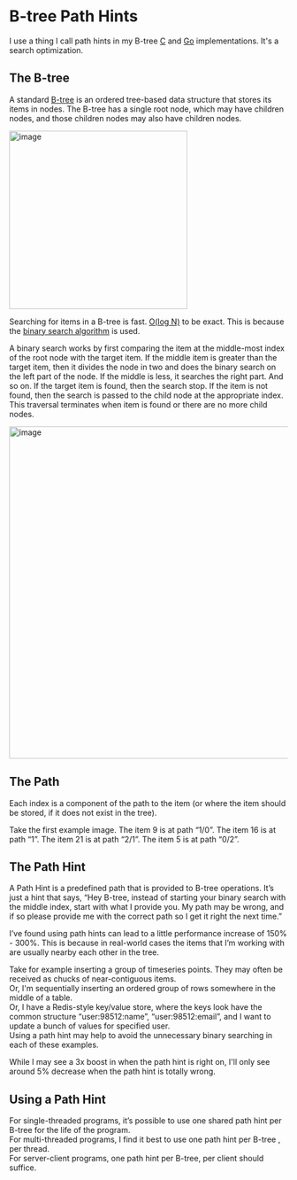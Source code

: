 # B-tree Path Hints

I use a thing I call path hints in my B-tree [C](https://github.com/tidwall/btree.c) and [Go](https://github.com/tidwall/btree) implementations. It's a search optimization.

## The B-tree

A standard [B-tree](https://en.wikipedia.org/wiki/B-tree) is an ordered tree-based data structure that stores its items in nodes. The B-tree has a single root node, which may have children nodes, and those children nodes may also have children nodes. 

<img width="322" alt="image" src="https://user-images.githubusercontent.com/1156077/127664015-14ca38bb-1a3b-4d2f-80ff-27be0bd3d886.png">

Searching for items in a B-tree is fast. [O(log N)](https://en.wikipedia.org/wiki/Big_O_notation) to be exact.
This is because the [binary search algorithm](https://en.wikipedia.org/wiki/Binary_search_algorithm) is used. 

A binary search works by first comparing the item at the middle-most index of the root node with the target item. 
If the middle item is greater than the target item, then it divides the node in two and does the binary search on the left part of the node. If the middle is less, it searches the right part. And so on. If the target item is found, then the search stop. If the item is not found, then the search is passed to the child node at the appropriate index. This traversal terminates when item is found or there are no more child nodes.

<img width="600" alt="image" src="https://user-images.githubusercontent.com/1156077/127664822-6ab4f8f6-8ab5-477e-8e17-f52346f02819.png">

## The Path

Each index is a component of the path to the item (or where the item should be stored, if it does not exist in the tree).

Take the first example image. The item 9 is at path “1/0”. The item 16 is at path “1”. The item 21 is at path “2/1”. The item 5 is at path “0/2”.

## The Path Hint

A Path Hint is a predefined path that is provided to B-tree operations. It’s just a hint that says, “Hey B-tree, instead of starting your binary search with the middle index, start with what I provide you. My path may be wrong, and if so please provide me with the correct path so I get it right the next time.”

I’ve found using path hints can lead to a little performance increase of 150% - 300%. This is because in real-world cases the items that I’m working with are usually nearby each other in the tree. 

Take for example inserting a group of timeseries points. They may often be received as chucks of near-contiguous items.  
Or, I'm sequentially inserting an ordered group of rows somewhere in the middle of a table.  
Or, I have a Redis-style key/value store, where the keys look have the common structure “user:98512:name”, “user:98512:email”, and I want to update a bunch of values for specified user.  
Using a path hint may help to avoid the unnecessary binary searching in each of these examples.

While I may see a 3x boost in when the path hint is right on, I'll only see around 5% decrease when the path hint is totally wrong.

## Using a Path Hint

For single-threaded programs, it’s possible to use one shared path hint per B-tree for the life of the program.  
For multi-threaded programs, I find it best to use one path hint per B-tree , per thread.  
For server-client programs, one path hint per B-tree, per client should suffice.  

